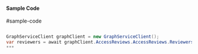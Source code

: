 #### Sample Code
#sample-code 

```C#

GraphServiceClient graphClient = new GraphServiceClient();
var reviewers = await graphClient.AccessReviews.AccessReviews.Reviewers.Request().GetAsync();
*** 

```